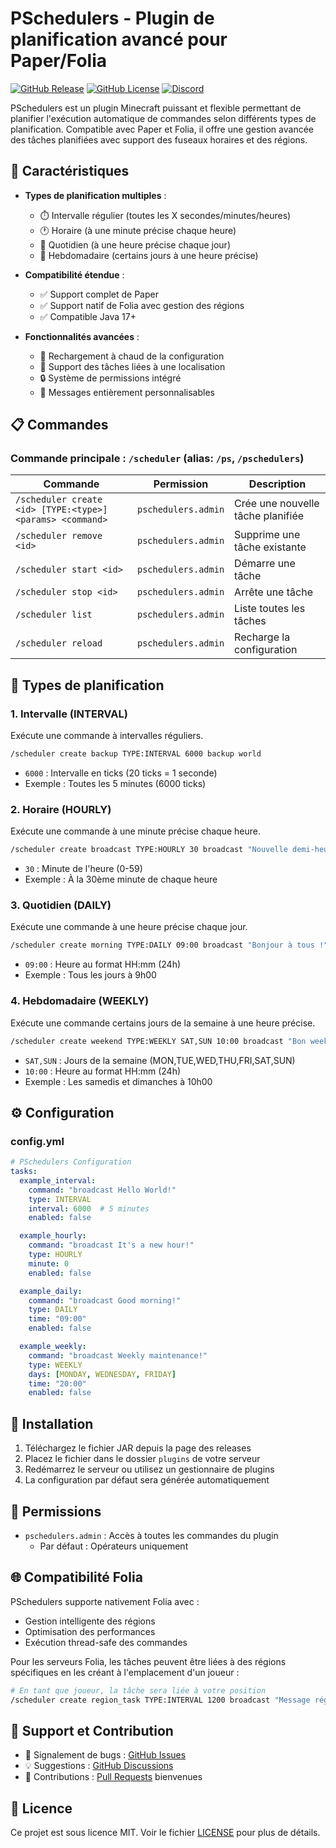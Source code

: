 # PSchedulers - Plugin de planification avancé pour Paper/Folia

[![GitHub Release](https://img.shields.io/github/v/release/pingermod/pschedulers)](https://github.com/pingermod/pschedulers/releases/latest)
[![GitHub License](https://img.shields.io/github/license/pingermod/pschedulers)](https://github.com/pingermod/pschedulers/blob/main/LICENSE)
[![Discord](https://img.shields.io/discord/1164397902723022918)](https://discord.gg/pingermod)

PSchedulers est un plugin Minecraft puissant et flexible permettant de planifier l'exécution automatique de commandes selon différents types de planification. Compatible avec Paper et Folia, il offre une gestion avancée des tâches planifiées avec support des fuseaux horaires et des régions.

## 🌟 Caractéristiques

- **Types de planification multiples** :
  - ⏱️ Intervalle régulier (toutes les X secondes/minutes/heures)
  - 🕐 Horaire (à une minute précise chaque heure)
  - 📅 Quotidien (à une heure précise chaque jour)
  - 📆 Hebdomadaire (certains jours à une heure précise)

- **Compatibilité étendue** :
  - ✅ Support complet de Paper
  - ✅ Support natif de Folia avec gestion des régions
  - ✅ Compatible Java 17+

- **Fonctionnalités avancées** :
  - 🔄 Rechargement à chaud de la configuration
  - 📍 Support des tâches liées à une localisation
  - 🔒 Système de permissions intégré
  - 💬 Messages entièrement personnalisables

## 📋 Commandes

### Commande principale : `/scheduler` (alias: `/ps`, `/pschedulers`)

| Commande | Permission | Description |
|----------|------------|-------------|
| `/scheduler create <id> [TYPE:<type>] <params> <command>` | `pschedulers.admin` | Crée une nouvelle tâche planifiée |
| `/scheduler remove <id>` | `pschedulers.admin` | Supprime une tâche existante |
| `/scheduler start <id>` | `pschedulers.admin` | Démarre une tâche |
| `/scheduler stop <id>` | `pschedulers.admin` | Arrête une tâche |
| `/scheduler list` | `pschedulers.admin` | Liste toutes les tâches |
| `/scheduler reload` | `pschedulers.admin` | Recharge la configuration |

## 🎯 Types de planification

### 1. Intervalle (INTERVAL)
Exécute une commande à intervalles réguliers.

```bash
/scheduler create backup TYPE:INTERVAL 6000 backup world
```
- `6000` : Intervalle en ticks (20 ticks = 1 seconde)
- Exemple : Toutes les 5 minutes (6000 ticks)

### 2. Horaire (HOURLY)
Exécute une commande à une minute précise chaque heure.

```bash
/scheduler create broadcast TYPE:HOURLY 30 broadcast "Nouvelle demi-heure !"
```
- `30` : Minute de l'heure (0-59)
- Exemple : À la 30ème minute de chaque heure

### 3. Quotidien (DAILY)
Exécute une commande à une heure précise chaque jour.

```bash
/scheduler create morning TYPE:DAILY 09:00 broadcast "Bonjour à tous !"
```
- `09:00` : Heure au format HH:mm (24h)
- Exemple : Tous les jours à 9h00

### 4. Hebdomadaire (WEEKLY)
Exécute une commande certains jours de la semaine à une heure précise.

```bash
/scheduler create weekend TYPE:WEEKLY SAT,SUN 10:00 broadcast "Bon weekend !"
```
- `SAT,SUN` : Jours de la semaine (MON,TUE,WED,THU,FRI,SAT,SUN)
- `10:00` : Heure au format HH:mm (24h)
- Exemple : Les samedis et dimanches à 10h00

## ⚙️ Configuration

### config.yml
```yaml
# PSchedulers Configuration
tasks:
  example_interval:
    command: "broadcast Hello World!"
    type: INTERVAL
    interval: 6000  # 5 minutes
    enabled: false

  example_hourly:
    command: "broadcast It's a new hour!"
    type: HOURLY
    minute: 0
    enabled: false

  example_daily:
    command: "broadcast Good morning!"
    type: DAILY
    time: "09:00"
    enabled: false

  example_weekly:
    command: "broadcast Weekly maintenance!"
    type: WEEKLY
    days: [MONDAY, WEDNESDAY, FRIDAY]
    time: "20:00"
    enabled: false
```

## 🔧 Installation

1. Téléchargez le fichier JAR depuis la page des releases
2. Placez le fichier dans le dossier `plugins` de votre serveur
3. Redémarrez le serveur ou utilisez un gestionnaire de plugins
4. La configuration par défaut sera générée automatiquement

## 📝 Permissions

- `pschedulers.admin` : Accès à toutes les commandes du plugin
  - Par défaut : Opérateurs uniquement

## 🌐 Compatibilité Folia

PSchedulers supporte nativement Folia avec :
- Gestion intelligente des régions
- Optimisation des performances
- Exécution thread-safe des commandes

Pour les serveurs Folia, les tâches peuvent être liées à des régions spécifiques en les créant à l'emplacement d'un joueur :
```bash
# En tant que joueur, la tâche sera liée à votre position
/scheduler create region_task TYPE:INTERVAL 1200 broadcast "Message régional"
```

## 🤝 Support et Contribution

- 🐛 Signalement de bugs : [GitHub Issues](https://github.com/pingermod/pschedulers/issues)
- 💡 Suggestions : [GitHub Discussions](https://github.com/pingermod/pschedulers/discussions)
- 🔧 Contributions : [Pull Requests](https://github.com/pingermod/pschedulers/pulls) bienvenues

## 📜 Licence

Ce projet est sous licence MIT. Voir le fichier [LICENSE](LICENSE) pour plus de détails. 